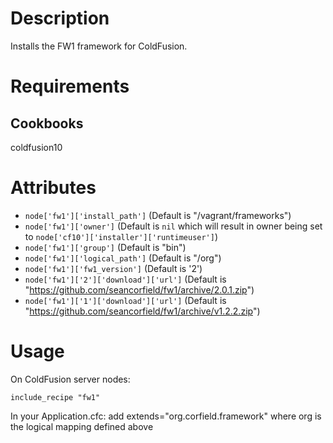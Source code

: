 Description
===========

Installs the FW1 framework for ColdFusion.

Requirements
============

Cookbooks
---------

coldfusion10

Attributes
==========

* `node['fw1']['install_path']` (Default is "/vagrant/frameworks")
* `node['fw1']['owner']` (Default is `nil` which will result in owner being set to `node['cf10']['installer']['runtimeuser']`)
* `node['fw1']['group']` (Default is "bin")
* `node['fw1']['logical_path']` (Default is "/org")
* `node['fw1']['fw1_version']` (Default is '2')
* `node['fw1']['2']['download']['url']` (Default is "https://github.com/seancorfield/fw1/archive/2.0.1.zip")
* `node['fw1']['1']['download']['url']` (Default is "https://github.com/seancorfield/fw1/archive/v1.2.2.zip")

Usage
=====

On ColdFusion server nodes:

    include_recipe "fw1"

In your Application.cfc:
	add extends="org.corfield.framework" where org is the logical mapping defined above


